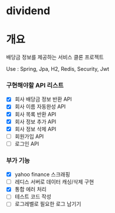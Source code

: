 # dividend

# 개요 
배당금 정보를 제공하는 서비스 클론 프로젝트

Use : Spring, Jpa, H2, Redis, Security, Jwt

### 구현해야할 API 리스트
- [x] 회사 배당금 정보 반환 API
- [x] 회사 이름 자동완성 API
- [x] 회사 목록 반환 API
- [x] 회사 정보 추가 API
- [x] 회사 정보 삭제 API
- [ ] 회원가입 API
- [ ] 로그인 API

### 부가 기능
- [x]  yahoo finance 스크래핑
- [ ]  레디스 서버로 데이터 캐싱/삭제 구현
- [x]  통합 에러 처리
- [ ]  테스트 코드 작성
- [ ]  로그레벨로 필요한 로그 남기기
